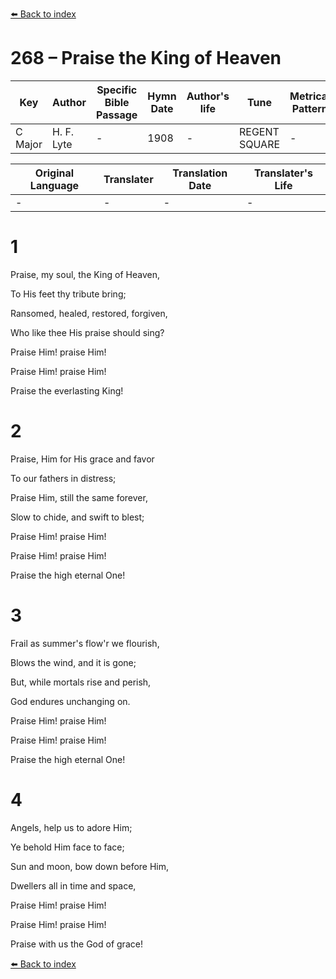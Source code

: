 [⬅️ Back to index](../README.md)

# 268 – Praise the King of Heaven

Key | Author   | Specific Bible Passage     |Hymn Date |Author's life |Tune |Metrical Pattern   |Composer/Source
-- | --------- | ---------------------------|----------|--------------|-----|-------------------|-------------  
C Major |H. F. Lyte |- |1908 |- |REGENT SQUARE |- |H. Smart

Original Language | Translater | Translation Date   | Translater's Life  
----------------- | --------- | --------------------|-------------     
\- |- |- |-




# 1

Praise, my soul, the King of Heaven,

To His feet thy tribute bring;

Ransomed, healed, restored, forgiven,

Who like thee His praise should sing?

Praise Him!  praise Him!

Praise Him!  praise Him!

Praise the everlasting King!



# 2

Praise, Him for His grace and favor

To our fathers in distress;

Praise Him, still the same forever,

Slow to chide, and swift to blest;

Praise Him!  praise Him!

Praise Him!  praise Him!

Praise the high eternal One!



# 3

Frail as summer's flow'r we flourish,

Blows the wind, and it is gone;

But, while mortals rise and perish,

God endures unchanging on.

Praise Him!  praise Him!

Praise Him!  praise Him!

Praise the high eternal One!



# 4

Angels, help us to adore Him;

Ye behold Him face to face;

Sun and moon, bow down before Him,

Dwellers all in time and space,

Praise Him!  praise Him!

Praise Him!  praise Him!  

Praise with us the God of grace!

[⬅️ Back to index](../README.md)
